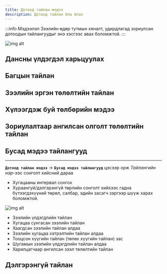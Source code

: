 ```yaml
---
title: Дотоод тайлан мэдээ
description: Дотоод тайлан бла блах
---
```

:::info Мэдээлэл
Зээлийн өдөр тутмын хяналт, удирдлагад зориулсан дотоодын тайлангуудыг энэ хэсгээс авах боломжтой.
:::

![img alt](/img/doTailan.png)

## Дансны үлдэгдэл харьцуулах 
## Багцын тайлан 
## Зээлийн эргэн төлөлтийн тайлан
## Хүлээгдэж буй төлбөрийн мэдээ 
## Зориулалтаар ангилсан олголт төлөлтийн тайлан 
## Бусад мэдээ тайлангууд 
---
**`Дотоод тайлан мэдээ`** -> **`Бусад мэдээ тайлангууд`** цэсээр орж _Тайлангийн нэр_-ээс сонголт хийсний дараа 
- Хугацааны интервал сонгох
- Хураангуй/дэлгэрэнгүй төрлийн сонголт хийхээс гадна бүтээгдэхүүний төрөл, салбар, эдийн засагч зэргээр шүүж харах боломжтой. 
 
![img alt](/img/image-47.png)
- Зээлийн үлдэгдлийн тайлан 
- Хугацаа сунгасан зээлийн тайлан 
- Хаагдсан зээлийн тайлан алдаа 
- Зээлийн хугацаа хэтрэлтийн тайлан алдаа 
- Тооцсон хүүгийн тайлан (төлөх хүүгийн тайлан) зас
- Шугамын зээлийн үлдэгдлийн тайлан алдаа 
- Харилцагчаар ангилсан зээл төлөлтийн тайлан

## Дэлгэрэнгүй тайлан

